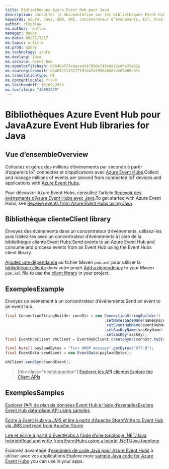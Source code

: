 ```yaml
---
title: Bibliothèques Azure Event Hub pour Java
description: Consulter la documentation sur les bibliothèques Event Hub Java
keywords: Azure, Java, SDK, API, concentrateur d’événements, IoT, traitement de flux
author: rloutlaw
ms.author: routlaw
manager: douge
ms.date: 06/21/2017
ms.topic: article
ms.prod: azure
ms.technology: azure
ms.devlang: java
ms.service: event-hub
ms.openlocfilehash: b6646ef27edace4247090e749c9a52cd6a33a82c
ms.sourcegitcommit: b64017f119177f97da7a5930489874e67b09c0fc
ms.translationtype: HT
ms.contentlocale: fr-FR
ms.lasthandoff: 10/09/2018
ms.locfileid: "48893470"
---
```

# <a name="azure-event-hub-libraries-for-java"></a><span data-ttu-id="61d30-104">Bibliothèques Azure Event Hub pour Java</span><span class="sxs-lookup"><span data-stu-id="61d30-104">Azure Event Hub libraries for Java</span></span>

## <a name="overview"></a><span data-ttu-id="61d30-105">Vue d’ensemble</span><span class="sxs-lookup"><span data-stu-id="61d30-105">Overview</span></span>

<span data-ttu-id="61d30-106">Collectez et gérez des millions d’événements par seconde à partir d’appareils IoT connectés et d’applications avec [Azure Event Hubs](/azure/event-hubs/event-hubs-what-is-event-hubs).</span><span class="sxs-lookup"><span data-stu-id="61d30-106">Collect and manage millions of events per second from connected IoT devices and applications with [Azure Event Hubs](/azure/event-hubs/event-hubs-what-is-event-hubs).</span></span>

<span data-ttu-id="61d30-107">Pour découvrir Azure Event Hubs, consultez l’article [Recevoir des événements d’Azure Event Hubs avec Java](/azure/event-hubs/event-hubs-java-get-started-receive-eph).</span><span class="sxs-lookup"><span data-stu-id="61d30-107">To get started with Azure Event Hubs, see [Receive events from Azure Event Hubs using Java](/azure/event-hubs/event-hubs-java-get-started-receive-eph).</span></span>


## <a name="client-library"></a><span data-ttu-id="61d30-108">Bibliothèque cliente</span><span class="sxs-lookup"><span data-stu-id="61d30-108">Client library</span></span>

<span data-ttu-id="61d30-109">Envoyez des événements dans un concentrateur d’événements, utilisez-les puis traitez-les avec un concentrateur d’événements à l’aide de la bibliothèque cliente Event Hubs.</span><span class="sxs-lookup"><span data-stu-id="61d30-109">Send events to an Azure Event Hub and consume and process events from an Event Hub using the Event Hubs client library.</span></span>

<span data-ttu-id="61d30-110">[Ajoutez une dépendance](https://maven.apache.org/guides/getting-started/index.html#How_do_I_use_external_dependencies) au fichier Maven `pom.xml` pour utiliser la [bibliothèque cliente](https://mvnrepository.com/artifact/com.microsoft.azure/azure-eventhubs) dans votre projet.</span><span class="sxs-lookup"><span data-stu-id="61d30-110">[Add a dependency](https://maven.apache.org/guides/getting-started/index.html#How_do_I_use_external_dependencies) to your Maven `pom.xml` file to use the [client library](https://mvnrepository.com/artifact/com.microsoft.azure/azure-eventhubs) in your project.</span></span>
 

## <a name="example"></a><span data-ttu-id="61d30-111">Exemples</span><span class="sxs-lookup"><span data-stu-id="61d30-111">Example</span></span>

<span data-ttu-id="61d30-112">Envoyez un événement à un concentrateur d’événements.</span><span class="sxs-lookup"><span data-stu-id="61d30-112">Send an event to an event hub.</span></span>

```java
final ConnectionStringBuilder connStr = new ConnectionStringBuilder()
                                            .setNamespaceName(namespaceName)
                                            .setEventHubName(eventHubName)
                                            .setSasKeyName(sasKeyName)
                                            .setSasKey(sasKey);
final EventHubClient ehClient = EventHubClient.createSync(connStr.toString());

final byte[] payloadBytes = "Test AMQP message".getBytes("UTF-8");
final EventData sendEvent = new EventData(payloadBytes);

ehClient.sendSync(sendEvent);
```


> [!div class="nextstepaction"]
> [<span data-ttu-id="61d30-113">Explorer les API clientes</span><span class="sxs-lookup"><span data-stu-id="61d30-113">Explore the Client APIs</span></span>](/java/api/overview/azure/eventhubs/client)



## <a name="samples"></a><span data-ttu-id="61d30-114">Exemples</span><span class="sxs-lookup"><span data-stu-id="61d30-114">Samples</span></span>

<span data-ttu-id="61d30-115">[Explorer l’API de plan de données Event Hub à l’aide d’exemples][1]</span><span class="sxs-lookup"><span data-stu-id="61d30-115">[Explore Event Hub data-plane API using samples][1]</span></span>

<span data-ttu-id="61d30-116">[Écrire à Event Hub via JMS et lire à partir d’Apache Storm][2]</span><span class="sxs-lookup"><span data-stu-id="61d30-116">[Write to Event Hub via JMS and read from Apache Storm][2]</span></span>

<span data-ttu-id="61d30-117">[Lire et écrire à partir d’EventHubs à l’aide d’une topologie .NET/Java hybride][3]</span><span class="sxs-lookup"><span data-stu-id="61d30-117">[Read and write from EventHubs using a hybrid .NET/Java topology][3]</span></span> 

[1]: https://github.com/Azure/azure-event-hubs/tree/master/samples/Java
[2]: https://github.com/Azure-Samples/event-hubs-java-storm-sender-jms-receiver
[3]: https://github.com/Azure-Samples/hdinsight-dotnet-java-storm-eventhub

<span data-ttu-id="61d30-118">Explorez davantage d’[exemples de code Java pour Azure Event Hubs](https://azure.microsoft.com/resources/samples/?platform=java&term=event) à utiliser avec vos applications.</span><span class="sxs-lookup"><span data-stu-id="61d30-118">Explore more [sample Java code for Azure Event Hubs](https://azure.microsoft.com/resources/samples/?platform=java&term=event) you can use in your apps.</span></span>

